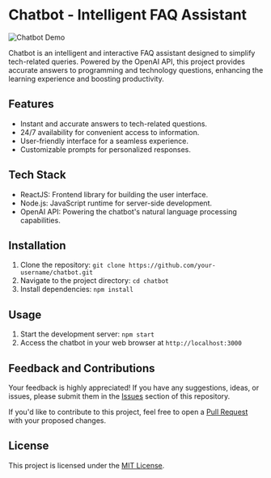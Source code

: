 # Chatbot - Intelligent FAQ Assistant

![Chatbot Demo](demo.gif)

Chatbot is an intelligent and interactive FAQ assistant designed to simplify tech-related queries. Powered by the OpenAI API, this project provides accurate answers to programming and technology questions, enhancing the learning experience and boosting productivity.

## Features

- Instant and accurate answers to tech-related questions.
- 24/7 availability for convenient access to information.
- User-friendly interface for a seamless experience.
- Customizable prompts for personalized responses.

## Tech Stack

- ReactJS: Frontend library for building the user interface.
- Node.js: JavaScript runtime for server-side development.
- OpenAI API: Powering the chatbot's natural language processing capabilities.

## Installation

1. Clone the repository: `git clone https://github.com/your-username/chatbot.git`
2. Navigate to the project directory: `cd chatbot`
3. Install dependencies: `npm install`

## Usage

1. Start the development server: `npm start`
2. Access the chatbot in your web browser at `http://localhost:3000`

## Feedback and Contributions

Your feedback is highly appreciated! If you have any suggestions, ideas, or issues, please submit them in the [Issues](https://github.com/your-username/chatbot/issues) section of this repository.

If you'd like to contribute to this project, feel free to open a [Pull Request](https://github.com/your-username/chatbot/pulls) with your proposed changes.

## License

This project is licensed under the [MIT License](LICENSE).
